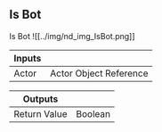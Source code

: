 ## Is Bot
Is Bot
![[../img/nd_img_IsBot.png]]

|Inputs||
|--|--|
| Actor | Actor Object Reference |

|Outputs||
|--|--|
| Return Value | Boolean |

